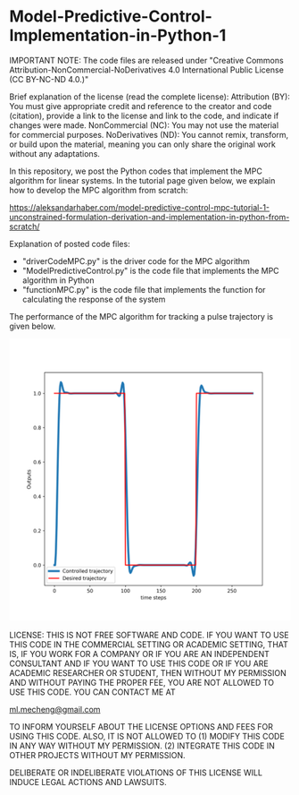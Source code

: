 # Model-Predictive-Control-Implementation-in-Python-1

IMPORTANT NOTE: The code files are released under "Creative Commons Attribution-NonCommercial-NoDerivatives 4.0
International Public License (CC BY-NC-ND 4.0.)"  

Brief explanation of the license (read the complete license):
Attribution (BY): You must give appropriate credit and reference to the creator and code (citation), provide a link to the license and link to the code, and indicate if changes were made. 
NonCommercial (NC): You may not use the material for commercial purposes. 
NoDerivatives (ND): You cannot remix, transform, or build upon the material, meaning you can only share the original work without any adaptations.


In this repository, we post the Python codes that implement the MPC algorithm for linear systems. In the tutorial page given below, we explain how to develop the MPC algorithm from scratch:

https://aleksandarhaber.com/model-predictive-control-mpc-tutorial-1-unconstrained-formulation-derivation-and-implementation-in-python-from-scratch/

Explanation of posted code files:

- "driverCodeMPC.py" is the driver code for the MPC algorithm
- "ModelPredictiveControl.py" is the code file that implements the MPC algorithm in Python
- "functionMPC.py"  is the code file that implements the function for calculating the response of the system

The performance of the MPC algorithm for tracking a pulse trajectory is given below. 
  
![My Image](controlledOutputs.png)


LICENSE: 
THIS IS NOT FREE SOFTWARE AND CODE. IF YOU WANT TO USE THIS CODE IN THE COMMERCIAL SETTING OR ACADEMIC SETTING, THAT IS, IF YOU WORK FOR A COMPANY OR IF YOU ARE AN INDEPENDENT CONSULTANT AND IF YOU WANT TO USE THIS CODE OR IF YOU ARE ACADEMIC RESEARCHER OR STUDENT, THEN WITHOUT MY PERMISSION AND WITHOUT PAYING THE PROPER FEE, YOU ARE NOT ALLOWED TO USE THIS CODE. YOU CAN CONTACT ME AT

ml.mecheng@gmail.com

TO INFORM YOURSELF ABOUT THE LICENSE OPTIONS AND FEES FOR USING THIS CODE.
ALSO, IT IS NOT ALLOWED TO 
(1) MODIFY THIS CODE IN ANY WAY WITHOUT MY PERMISSION.
(2) INTEGRATE THIS CODE IN OTHER PROJECTS WITHOUT MY PERMISSION.

 DELIBERATE OR INDELIBERATE VIOLATIONS OF THIS LICENSE WILL INDUCE LEGAL ACTIONS AND LAWSUITS. 
